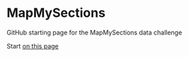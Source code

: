 # MapMySections
GitHub starting page for the MapMySections data challenge

Start [on this page](https://github.com/AllenInstitute/MapMySections/blob/main/_pages/overview.markdown)
